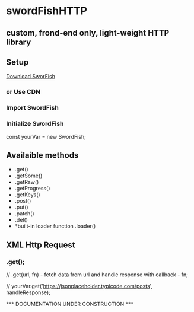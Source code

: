 # swordFishHTTP

## custom, frond-end only, light-weight HTTP library

## Setup

[Download SworFish](http://www.barracudadev.com)

### or Use CDN

> <script src="https://www.barracudadev.com/sworfish/0.1.0/swordfish.min.js"></script>

### Import SwordFish

> <script>sworfish.min.js</script>
> <script>myApp.js</script>

### Initialize SwordFish

const yourVar = new SwordFish;

## Availaible methods
* .get()
* .getSome()
* .getRaw()
* .getProgress()
* .getKeys()
* .post()
* .put()
* .patch()
* .del()
* *built-in loader function .loader()

## XML Http Request

### .get();
// .get(url, fn) - fetch data from url and handle response with callback - fn;

// yourVar.get('https://jsonplaceholder.typicode.com/posts', handleResponse);

 *** DOCUMENTATION UNDER CONSTRUCTION ***
